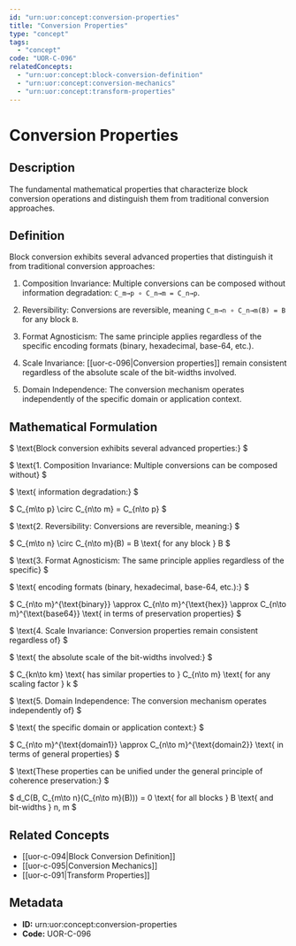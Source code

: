 ```yaml
---
id: "urn:uor:concept:conversion-properties"
title: "Conversion Properties"
type: "concept"
tags:
  - "concept"
code: "UOR-C-096"
relatedConcepts:
  - "urn:uor:concept:block-conversion-definition"
  - "urn:uor:concept:conversion-mechanics"
  - "urn:uor:concept:transform-properties"
---
```


# Conversion Properties

## Description

The fundamental mathematical properties that characterize block conversion operations and distinguish them from traditional conversion approaches.

## Definition

Block conversion exhibits several advanced properties that distinguish it from traditional conversion approaches:

1. Composition Invariance: Multiple conversions can be composed without information degradation: `C_m→p ∘ C_n→m = C_n→p`.

2. Reversibility: Conversions are reversible, meaning `C_m→n ∘ C_n→m(B) = B` for any block `B`.

3. Format Agnosticism: The same principle applies regardless of the specific encoding formats (binary, hexadecimal, base-64, etc.).

4. Scale Invariance: [[uor-c-096|Conversion properties]] remain consistent regardless of the absolute scale of the bit-widths involved.

5. Domain Independence: The conversion mechanism operates independently of the specific domain or application context.

## Mathematical Formulation

$
\text{Block conversion exhibits several advanced properties:}
$

$
\text{1. Composition Invariance: Multiple conversions can be composed without}
$

$
\text{   information degradation:}
$

$
C_{m\to p} \circ C_{n\to m} = C_{n\to p}
$

$
\text{2. Reversibility: Conversions are reversible, meaning:}
$

$
C_{m\to n} \circ C_{n\to m}(B) = B \text{ for any block } B
$

$
\text{3. Format Agnosticism: The same principle applies regardless of the specific}
$

$
\text{   encoding formats (binary, hexadecimal, base-64, etc.):}
$

$
C_{n\to m}^{\text{binary}} \approx C_{n\to m}^{\text{hex}} \approx C_{n\to m}^{\text{base64}} \text{ in terms of preservation properties}
$

$
\text{4. Scale Invariance: Conversion properties remain consistent regardless of}
$

$
\text{   the absolute scale of the bit-widths involved:}
$

$
C_{kn\to km} \text{ has similar properties to } C_{n\to m} \text{ for any scaling factor } k
$

$
\text{5. Domain Independence: The conversion mechanism operates independently of}
$

$
\text{   the specific domain or application context:}
$

$
C_{n\to m}^{\text{domain1}} \approx C_{n\to m}^{\text{domain2}} \text{ in terms of general properties}
$

$
\text{These properties can be unified under the general principle of coherence preservation:}
$

$
d_C(B, C_{m\to n}(C_{n\to m}(B))) = 0 \text{ for all blocks } B \text{ and bit-widths } n, m
$

## Related Concepts

- [[uor-c-094|Block Conversion Definition]]
- [[uor-c-095|Conversion Mechanics]]
- [[uor-c-091|Transform Properties]]

## Metadata

- **ID:** urn:uor:concept:conversion-properties
- **Code:** UOR-C-096
